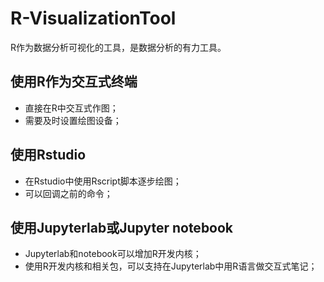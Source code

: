 # R-VisualizationTool
R作为数据分析可视化的工具，是数据分析的有力工具。

## 使用R作为交互式终端
- 直接在R中交互式作图；
- 需要及时设置绘图设备；

## 使用Rstudio
- 在Rstudio中使用Rscript脚本逐步绘图；
- 可以回调之前的命令；

## 使用Jupyterlab或Jupyter notebook
- Jupyterlab和notebook可以增加R开发内核；
- 使用R开发内核和相关包，可以支持在Jupyterlab中用R语言做交互式笔记；
